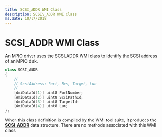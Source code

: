 ```yaml
---
title: SCSI_ADDR WMI Class
description: SCSI\_ADDR WMI Class
ms.date: 10/17/2018
---
```


# SCSI\_ADDR WMI Class


An MPIO driver uses the SCSI\_ADDR WMI class to identify the SCSI address of an MPIO disk.

```cpp
class SCSI_ADDR
{
    //
    // ScsiAddress: Port, Bus, Target, Lun
    //
    [WmiDataId(1)] uint8 PortNumber;
    [WmiDataId(2)] uint8 ScsiPathId;
    [WmiDataId(3)] uint8 TargetId;
    [WmiDataId(4)] uint8 Lun;
};
```

When this class definition is compiled by the WMI tool suite, it produces the [**SCSI\_ADDR**](/windows-hardware/drivers/ddi/mpiowmi/ns-mpiowmi-_scsi_addr) data structure. There are no methods associated with this WMI class.

 

